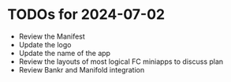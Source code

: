 # TODOs for 2024-07-02

- Review the Manifest
- Update the logo
- Update the name of the app
- Review the layouts of most logical FC miniapps to discuss plan
- Review Bankr and Manifold integration 